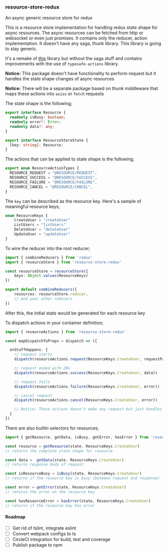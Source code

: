 ### resource-store-redux
An async generic resource store for redux 

This is a resource store implementation for handling redux state shape for async resources. The async resources can be fetched from http or websocket or even just promises. It contains only the reducer, action implementation. It doesn't have any saga, thunk library. This library is going to stay generic.

It's a remake of [this](https://github.com/oplog/resource-redux) library but without the saga stuff and contains improvements with the use of `typesafe-actions` library.

**Notice:** This package doesn't have functionality to perform request but it handles the state shape changes of async resources 

**Notice:** There will be a separate package based on thunk middleware that maps these actions into `axios` or `fetch` requests

The state shape is the following;

```ts
export interface Resource {
  readonly isBusy: boolean;
  readonly error?: Error;
  readonly data?: any;
}

export interface ResourceStoreState {
  [key: string]: Resource;
}
```

The actions that can be applied to state shape is the following;

```ts
export enum ResourceActionTypes {
  RESOURCE_REQUEST = "@RESOURCE/REQUEST",
  RESOURCE_SUCCESS = "@RESOURCE/SUCCESS",
  RESOURCE_FAILURE = "@RESOURCE/FAILURE",
  RESOURCE_CANCEL = "@RESOURCE/CANCEL",
}
```

The `key` can be described as the resource key. Here's a sample of meaningful resource keys;

```ts
enum ResourceKeys {
    CreateUser = "createUser"
    ListUsers = "listUsers"
    DeleteUser = "deleteUser"
    UpdateUser = "updateUser"
}
```

To wire the reducer into the root reducer;

```ts
import { combineReducers } from 'redux'
import { resourceStore } from 'resource-store-redux'

const resourceStore = resourceStore({
    keys: Object.values(ResourceKeys)
})

export default combineReducers({
    resources: resourceStore.reducer,
    // And your other reducers
})
```
After this, the initial state would be generated for each resource key

To dispatch actions in your container definition;

```ts
import { resourceActions } from 'resource-store-redux'

const mapDispatchToProps = dispatch => ({

  onStuffHappens: {
    // request starts
    dispatch(resourceActions.request(ResourceKeys.CreateUser, requestParams)),

    // request ended with 20x
    dispatch(resourceActions.success(ResourceKeys.CreateUser, data))

    // request fails
    dispatch(resourceActions.failure(ResourceKeys.CreateUser, error))

    // cancel request
    dispatch(resourceActions.cancel(ResourceKeys.CreateUser, error))

    // Notice: These actions doesn't make any request but just handles the redux state of requests
  }
})
```

There are also builtin selectors for resources;

```ts
import { getResource, getData, isBusy, getError, hasError } from 'resource-store-redux'

const resource = getResource(state, ResourceKeys.CreateUser)
// returns the complete state shape for resource

const data =  getData(state, ResourceKeys.CreateUser)
// returns response body of request

const isResourceBusy = isBusy(state, ResourceKeys.CreateUser)
// returns if the resource key is busy (between request and response)

const error = getError(state, ResourceKeys.CreateUser)
// returns the error on the resource key

const hasResourceError = hasError(state, ResourceKeys.CreateUser)
// returns if the resource key has error
```

#### Roadmap
- [ ] Get rid of tslint, integrate eslint
- [ ] Convert webpack configs to ts
- [ ] CircleCI integration for build, test and coverage
- [ ] Publish package to npm

